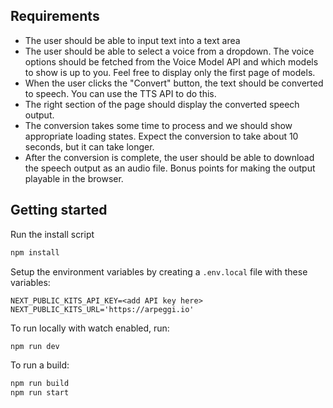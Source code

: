 ## Requirements

- The user should be able to input text into a text area
- The user should be able to select a voice from a dropdown. The voice options should be fetched from the Voice Model API and which models to show is up to you. Feel free to display only the first page of models.
- When the user clicks the "Convert" button, the text should be converted to speech. You can use the TTS API to do this.
- The right section of the page should display the converted speech output.
- The conversion takes some time to process and we should show appropriate loading states. Expect the conversion to take about 10 seconds, but it can take longer.
- After the conversion is complete, the user should be able to download the speech output as an audio file. Bonus points for making the output playable in the browser.

## Getting started

Run the install script

```bash
npm install
```

Setup the environment variables by creating a `.env.local` file with these variables:

```
NEXT_PUBLIC_KITS_API_KEY=<add API key here>
NEXT_PUBLIC_KITS_URL='https://arpeggi.io'
```

To run locally with watch enabled, run:

```bash
npm run dev
```

To run a build:

```bash
npm run build
npm run start
```
